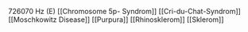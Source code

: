 726070 Hz (E)
[[Chromosome 5p- Syndrom]]
[[Cri-du-Chat-Syndrom]]
[[Moschkowitz Disease]]
[[Purpura]]
[[Rhinosklerom]]
[[Sklerom]]